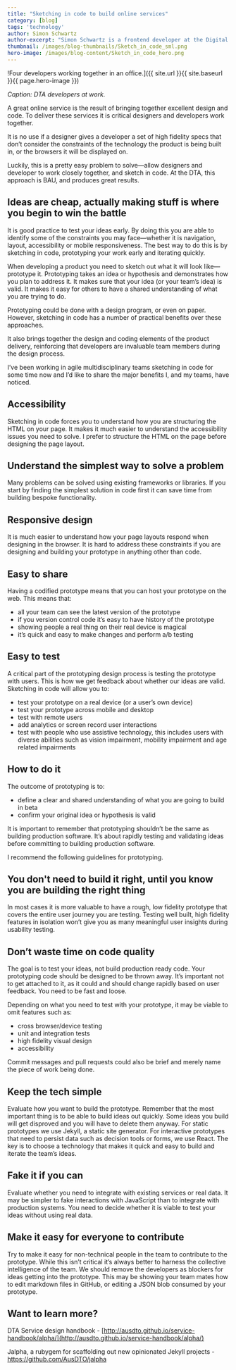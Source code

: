 ```yaml
---
title: "Sketching in code to build online services"
category: [blog]
tags: 'technology'
author: Simon Schwartz
author-excerpt: "Simon Schwartz is a frontend developer at the Digital Transformation Agency."
thumbnail: /images/blog-thumbnails/Sketch_in_code_sml.png
hero-image: /images/blog-content/Sketch_in_code_hero.png
---
```


!Four developers working together in an office.]({{ site.url }}{{ site.baseurl }}{{ page.hero-image }})

*Caption: DTA developers at work.*

A great online service is the result of bringing together excellent design and code. To deliver these services it is critical designers and developers work together. 

It is no use if a designer gives a developer a set of high fidelity specs that don’t consider the constraints of the technology the product is being built in, or the browsers it will be displayed on.

Luckily, this is a pretty easy problem to solve—allow designers and developer to work closely together, and sketch in code. At the DTA, this approach is BAU, and produces great results.

## Ideas are cheap, actually making stuff is where you begin to win the battle

It is good practice to test your ideas early. By doing this you are able to identify some of the constraints you may face—whether it is navigation, layout, accessibility or mobile responsiveness. The best way to do this is by sketching in code, prototyping your work early and iterating quickly.

When developing a product you need to sketch out what it will look like—prototype it. Prototyping takes an idea or hypothesis and demonstrates how you plan to address it. It makes sure that your idea (or your team’s idea) is valid. It makes it easy for others to have a shared understanding of what you are trying to do.

Prototyping could be done with a design program, or even on paper. However, sketching in code has a number of practical benefits over these approaches.

It also brings together the design and coding elements of the product delivery, reinforcing that developers are invaluable team members during the design process.

I’ve been working in agile multidisciplinary teams sketching in code for some time now and I’d like to share the major benefits I, and my teams, have noticed.

## Accessibility

Sketching in code forces you to understand how you are structuring the HTML on your page. It makes it much easier to understand the accessibility issues you need to solve. I prefer to structure the HTML on the page before designing the page layout.

## Understand the simplest way to solve a problem
Many problems can be solved using existing frameworks or libraries. If you start by finding the simplest solution in code first it can save time from building bespoke functionality.

## Responsive design

It is much easier to understand how your page layouts respond when designing in the browser. It is hard to address these constraints if you are designing and building your prototype in anything other than code.

## Easy to share

Having a codified prototype means that you can host your prototype on the web. This means that:

- all your team can see the latest version of the prototype
- if you version control code it’s easy to have history of the prototype
- showing people a real thing on their real device is magical
- it’s quick and easy to make changes and perform a/b testing

## Easy to test

A critical part of the prototyping design process is testing the prototype with users. This is how we get feedback about whether our ideas are valid. Sketching in code will allow you to:
- test your prototype on a real device (or a user’s own device)
- test your prototype across mobile and desktop
- test with remote users
- add analytics or screen record user interactions
- test with people who use assistive technology, this includes users with diverse abilities such as vision impairment, mobility impairment and age related impairments

## How to do it

The outcome of prototyping is to:

- define a clear and shared understanding of what you are going to build in beta
- confirm your original idea or hypothesis is valid

It is important to remember that prototyping shouldn’t be the same as building production software. It’s about rapidly testing and validating ideas before committing to building production software.

I recommend the following guidelines for prototyping.

## You don't need to build it right, until you know you are building the right thing

In most cases it is more valuable to have a rough, low fidelity prototype that covers the entire user journey you are testing. Testing well built, high fidelity features in isolation won’t give you as many meaningful user insights during usability testing. 

## Don’t waste time on code quality

The goal is to test your ideas, not build production ready code. Your prototyping code should be designed to be thrown away. It’s important not to get attached to it, as it could and should change rapidly based on user feedback. You need to be fast and loose.

Depending on what you need to test with your prototype, it may be viable to omit features such as:

- cross browser/device testing
- unit and integration tests
- high fidelity visual design
- accessibility

Commit messages and pull requests could also be brief and merely name the piece of work being done.

## Keep the tech simple

Evaluate how you want to build the prototype. Remember that the most important thing is to be able to build ideas out quickly. Some ideas you build will get disproved and you will have to delete them anyway. For static prototypes we use Jekyll, a static site generator. For interactive prototypes that need to persist data such as decision tools or forms, we use React. The key is to choose a technology that makes it quick and easy to build and iterate the team’s ideas.

## Fake it if you can

Evaluate whether you need to integrate with existing services or real data. It may be simpler to fake interactions with JavaScript than to integrate with production systems. You need to decide whether it is viable to test your ideas without using real data.

## Make it easy for everyone to contribute

Try to make it easy for non-technical people in the team to contribute to the prototype. While this isn’t critical it’s always better to harness the collective intelligence of the team. We should remove the developers as blockers for ideas getting into the prototype. This may be showing your team mates how to edit markdown files in GitHub, or editing a JSON blob consumed by your prototype.

## Want to learn more?

DTA Service design handbook - [http://ausdto.github.io/service-handbook/alpha/](http://ausdto.github.io/service-handbook/alpha/)

Jalpha, a rubygem for scaffolding out new opinionated Jekyll projects - https://github.com/AusDTO/jalpha
